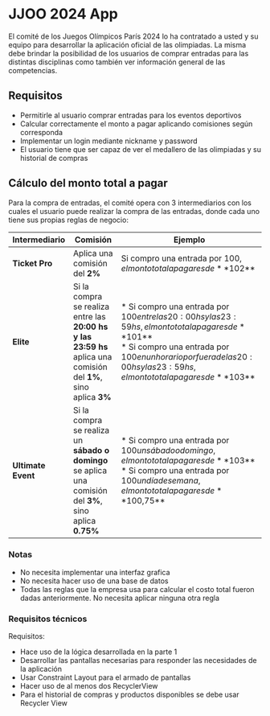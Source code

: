 # JJOO 2024 App

El comité de los Juegos Olímpicos París 2024 lo  ha contratado a usted y su equipo para desarrollar la aplicación oficial de las olimpiadas. La misma debe brindar la posibilidad de los usuarios de comprar entradas para las distintas disciplinas como también ver información general de las competencias. 

## Requisitos

- Permitirle al usuario comprar entradas para los eventos deportivos
- Calcular correctamente el monto a pagar aplicando comisiones según corresponda
- Implementar un login mediante nickname y password
- El usuario tiene que ser capaz de ver el medallero de las olimpiadas y su historial de compras


## Cálculo del monto total a pagar

Para la compra de entradas, el comité opera con 3 intermediarios con los cuales el usuario puede realizar la compra de las entradas, donde cada uno tiene sus propias reglas de negocio:


| **Intermediario** | **Comisión**                                                                                                         | **Ejemplo**                                                                                                         |
|-------------------|----------------------------------------------------------------------------------------------------------------------|---------------------------------------------------------------------------------------------------------------------|
| **Ticket Pro**    | Aplica una comisión del **2%**                                                                                       | Si compro una entrada por $100, el monto total a pagar es de **$102**                                               |
| **Elite**         | Si la compra se realiza entre las **20:00 hs y las 23:59 hs** aplica una comisión del **1%**, sino aplica **3%**      | * Si compro una entrada por $100 entre las 20:00 hs y las 23:59 hs, el monto total a pagar es de **$101** <br> * Si compro una entrada por $100 en un horario por fuera de las 20:00 hs y las 23:59 hs, el monto total a pagar es de **$103** |
| **Ultimate Event**| Si la compra se realiza un **sábado o domingo** se aplica una comisión del **3%**, sino aplica **0.75%**              | * Si compro una entrada por $100 un sábado o domingo, el monto total a pagar es de **$103** <br> * Si compro una entrada por $100 un día de semana, el monto total a pagar es de **$100,75** |
                                                                                                                                                      


### Notas
- No necesita implementar una interfaz grafica
- No necesita hacer uso de una base de datos
- Todas las reglas que la empresa usa para calcular el costo total fueron dadas anteriormente. No necesita aplicar ninguna otra regla

### Requisitos técnicos
Requisitos:
- Hace uso de la lógica desarrollada en la parte 1
- Desarrollar las pantallas necesarias para responder las necesidades de la aplicación
- Usar Constraint Layout para el armado de pantallas
- Hacer uso de al menos dos RecyclerView
- Para el historial de compras y productos disponibles se debe usar Recycler View

